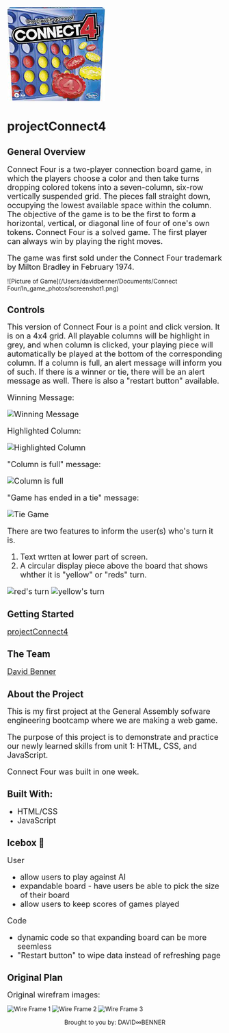 <p align="center">

![Connect Four](https://github.com/davebenner14/projectConnect4/blob/main/In_game_photos/readme.jpeg?raw=true)

# projectConnect4

</p>

## General Overview

<font size="4">

Connect Four is a two-player connection board game, in which the players choose a color and then take turns dropping colored tokens into a seven-column, six-row vertically suspended grid. The pieces fall straight down, occupying the lowest available space within the column. The objective of the game is to be the first to form a horizontal, vertical, or diagonal line of four of one's own tokens. Connect Four is a solved game. The first player can always win by playing the right moves.

The game was first sold under the Connect Four trademark by Milton Bradley in February 1974.
</font>

<p align="center">

![Picture of Game](/Users/davidbenner/Documents/Connect Four/In_game_photos/screenshot1.png)

</p>

## Controls

<font size="4">
This version of Connect Four is a point and click version. It is on a 4x4 grid. All playable columns will be highlight in grey, and when column is clicked, your playing piece will automatically be played at the bottom of the corresponding column. If a column is full, an alert message will inform you of such. If there is a winner or tie, there will be an alert message as well. There is also a "restart button" available.

<p align="center">

Winning Message:

![Winning Message](https://git.generalassemb.ly/davebenner14/projectConnect4/blob/main/In_game_photos/screenshot2.png)

Highlighted Column:

![Highlighted Column](https://git.generalassemb.ly/davebenner14/projectConnect4/blob/main/In_game_photos/screenshot3.png)

"Column is full" message:

![Column is full](https://git.generalassemb.ly/davebenner14/projectConnect4/blob/main/In_game_photos/screenshot4.png)

"Game has ended in a tie" message:

![Tie Game](https://git.generalassemb.ly/davebenner14/projectConnect4/blob/main/In_game_photos/screenshot5.png)

</p>
There are two features to inform the user(s) who's turn it is.

1. Text wrtten at lower part of screen.
2. A circular display piece above the board that shows whther it is "yellow" or "reds" turn.

<p align="center">

![red's turn](https://git.generalassemb.ly/davebenner14/projectConnect4/blob/main/In_game_photos/screenshot6.png)
![yellow's turn](https://git.generalassemb.ly/davebenner14/projectConnect4/blob/main/In_game_photos/screenshot7.png)

</p>
</font>

## Getting Started

<font size="4">

[projectConnect4](https://projectConnect4.davidbenner1.repl.co)

</font>

## The Team

<font size="4">

[David Benner](https://github.com/davebenner14)

</font>

## About the Project

<font size="4">
This is my first project at the General Assembly sofware engineering bootcamp where we are making a web game.

The purpose of this project is to demonstrate and practice our newly learned skills from unit 1: HTML, CSS, and JavaScript.

Connect Four was built in one week.
</font>

## Built With:

<font size="4">

- HTML/CSS
- JavaScript
  </font>

## Icebox 🍦

<font size="4">
User

- allow users to play against AI
- expandable board - have users be able to pick the size of their board
- allow users to keep scores of games played

Code

- dynamic code so that expanding board can be more seemless
- "Restart button" to wipe data instead of refreshing page
  </font>

## Original Plan

<font size="4">
Original wirefram images:
</font>
<p align="center">

![Wire Frame 1](https://git.generalassemb.ly/davebenner14/projectConnect4/blob/main/Assets_wirefram/mockup1.png)
![Wire Frame 2](https://git.generalassemb.ly/davebenner14/projectConnect4/blob/main/Assets_wirefram/mockup2.png)
![Wire Frame 3](https://git.generalassemb.ly/davebenner14/projectConnect4/blob/main/Assets_wirefram/mockup3.png)

</p>

<p align="center">
Brought to you by:
                     DAVID∞BENNER
</p>
